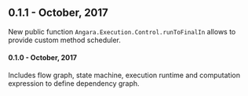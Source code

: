 ## 0.1.1 - October, 2017

New public function `Angara.Execution.Control.runToFinalIn` allows to provide custom method scheduler.

#### 0.1.0 - October, 2017

Includes flow graph, state machine, execution runtime and computation expression to define dependency graph.

